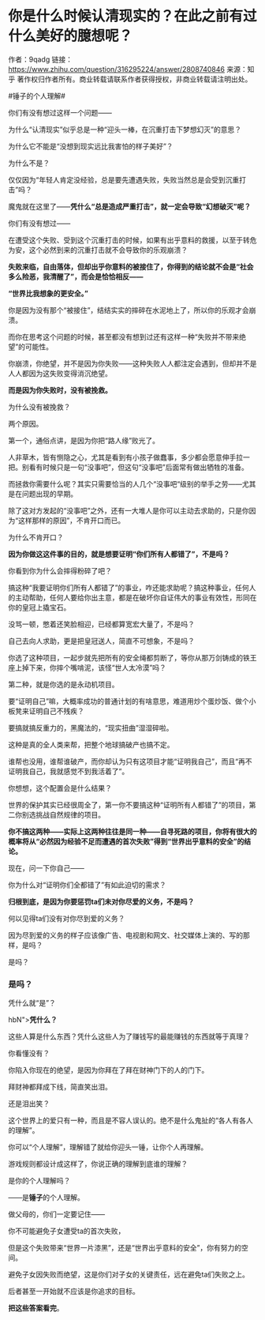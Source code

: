 # 你是什么时候认清现实的？在此之前有过什么美好的臆想呢？

作者：9qadg
链接：https://www.zhihu.com/question/316295224/answer/2808740846
来源：知乎
著作权归作者所有。商业转载请联系作者获得授权，非商业转载请注明出处。



\#锤子的个人理解#

你们有没有想过这样一个问题——

为什么“认清现实”似乎总是一种“迎头一棒，在沉重打击下梦想幻灭”的意思？

为什么它不能是“没想到现实远比我害怕的样子美好”？

为什么不是？

仅仅因为“年轻人肯定没经验，总是要先遭遇失败，失败当然总是会受到沉重打击”吗？

魔鬼就在这里了——**凭什么“总是造成严重打击”，就一定会导致“幻想破灭”呢？**

你们有没有想过——

在遭受这个失败、受到这个沉重打击的时候，如果有出乎意料的救援，以至于转危为安，这个必然到来的沉重打击就不会导致你的乐观崩溃？

**失败来临，自由落体，但却出乎你意料的被接住了，你得到的结论就不会是“社会多么险恶，我清醒了”，而会是恰恰相反——**

**“世界比我想象的更安全。”**

你是因为没有那个“被接住”，结结实实的摔碎在水泥地上了，所以你的乐观才会崩溃。

而你在思考这个问题的时候，甚至都没有想到过还有这样一种“失败并不带来绝望”的可能性。

你崩溃，你绝望，并不是因为你失败——这种失败人人都注定会遇到，但却并不是人人都因为这失败变得消沉绝望。

**而是因为你失败时，没有被挽救。**



为什么没有被挽救？

两个原因。

第一个，通俗点讲，是因为你把“路人缘”败光了。

人非草木，皆有恻隐之心，尤其是看到有小孩子做蠢事，多少都会愿意伸手拉一把。别看有时候只是一句“没事吧”，但这句“没事吧”后面常有做出牺牲的准备。

而拯救你需要什么呢？其实只需要恰当的人几个“没事吧“级别的举手之劳——尤其是在问题出现的早期。

除了这对方发起的“没事吧”之外，还有一大堆人是你可以主动去求助的，只是你因为“这样那样的原因”，不肯开口而已。

为什么不肯开口？

**因为你做这这件事的目的，就是想要证明“你们所有人都错了”，不是吗？**

你看到你为什么会摔得粉碎了吧？

搞这种“我要证明你们所有人都错了”的事业，咋还能求助呢？搞这种事业，任何人的主动帮助，任何人要给你出主意，都是在破坏你自证伟大的事业有效性，形同在你的皇冠上撬宝石。

没骂一顿，憋着还笑脸相迎，已经都算宽宏大量了，不是吗？

自己去向人求助，更是把皇冠送人，简直不可想象，不是吗？

你选了这种项目，一起步就先把所有的安全绳都剪断了，等你从那万剑铸成的铁王座上掉下来，你摔个嘴啃泥，该怪“世人太冷漠”吗？

第二种，就是你选的是永动机项目。

要“证明自己”嘛，大概率成功的普通计划的有啥意思，难道用炒个蛋炒饭、做个小板凳来证明自己不残疾？

要搞就搞反重力的，黑魔法的，“现实扭曲”湿湿碎啦。

这种是真的全人类来帮，把整个地球搞破产也搞不定。

谁帮也没用，谁帮谁破产，而你却认为只有这项目才能“证明我自己”，而且“再不证明我自己，我就感觉不到我活着了”。

你想想，这个配置会是什么结果？



世界的保护其实已经很周全了，第一你不要搞这种“证明所有人都错了”的项目，第二你别选挑战自然规律的项目。

**你不搞这两种——实际上这两种往往是同一种——自寻死路的项目，你将有很大的概率将从“必然因为经验不足而遭遇的首次失败”得到“世界出乎意料的安全”的结论。**

现在，问一下你自己——

你为什么对“证明你们全都错了”有如此迫切的需求？

**归根到底，是因为你要惩罚ta们未对你尽爱的义务，不是吗？**

何以见得ta们没有对你尽到爱的义务？

因为尽到爱的义务的样子应该像广告、电视剧和网文、社交媒体上演的、写的那样，是吗？

是吗？

### 是吗？



凭什么就“是”？



hbN">**凭什么？**



这些人算是什么东西？凭什么这些人为了赚钱写的最能赚钱的东西就等于真理？



你看懂没有？

你陷入你现在的绝望，是因为你拜在了拜在财神门下的人的门下。

拜财神都拜成下线，简直笑出泪。

还是泪出笑？



这个世界上的爱只有一种，而且是不容人误认的。绝不是什么鬼扯的“各人有各人的理解”。

你可以“个人理解”，理解错了就给你迎头一锤，让你个人再理解。

游戏规则都设计成这样了，你说正确的理解到底谁的理解？

是你的个人理解吗？

——是**锤子**的个人理解。



做父母的，你们一定要记住——

你不可能避免子女遭受ta的首次失败，

但是这个失败带来“世界一片漆黑”，还是“世界出乎意料的安全”，你有努力的空间。

避免子女因失败而绝望，这是你们对子女的关键责任，远在避免ta们失败之上。

后者甚至一开始就不应该是你追求的目标。



**把这些答案看完**。


